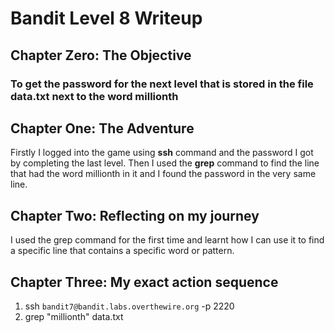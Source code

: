 # Bandit Level 8 Writeup

## Chapter Zero: The Objective

### To get the password for the next level that is stored in the file data.txt next to the word millionth

## Chapter One: The Adventure

Firstly I logged into the game using **ssh** command and the password I got by completing the last level. Then I used the **grep** command to find the line that had the word millionth in it and I found the password in the very same line.

## Chapter Two: Reflecting on my journey

I used the grep command for the first time and learnt how I can use it to find a specific line that contains a specific word or pattern.

## Chapter Three: My exact action sequence

1. ssh `bandit7@bandit.labs.overthewire.org` -p 2220
2. grep "millionth" data.txt
